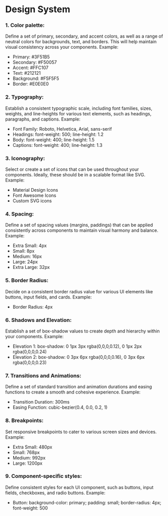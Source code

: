 # Design System

### 1. Color palette: 
Define a set of primary, secondary, and accent colors, as well as a range of neutral colors for backgrounds, text, and borders. This will help maintain visual consistency across your components.
Example:

- Primary: #3F51B5
- Secondary: #F50057
- Accent: #FFC107
- Text: #212121
- Background: #F5F5F5
- Border: #E0E0E0


### 2. Typography: 
Establish a consistent typographic scale, including font families, sizes, weights, and line-heights for various text elements, such as headings, paragraphs, and captions.
Example:

- Font Family: Roboto, Helvetica, Arial, sans-serif
- Headings: font-weight: 500; line-height: 1.2
- Body: font-weight: 400; line-height: 1.5
- Captions: font-weight: 400; line-height: 1.3


### 3. Iconography: 
Select or create a set of icons that can be used throughout your components. Ideally, these should be in a scalable format like SVG.
Example:

- Material Design Icons
- Font Awesome Icons
- Custom SVG icons


### 4. Spacing: 
Define a set of spacing values (margins, paddings) that can be applied consistently across components to maintain visual harmony and balance.
Example:

- Extra Small: 4px
- Small: 8px
- Medium: 16px
- Large: 24px
- Extra Large: 32px

### 5. Border Radius: 
Decide on a consistent border radius value for various UI elements like buttons, input fields, and cards.
Example:

- Border Radius: 4px

### 6. Shadows and Elevation: 
Establish a set of box-shadow values to create depth and hierarchy within your components.
Example:

- Elevation 1: box-shadow: 0 1px 3px rgba(0,0,0,0.12), 0 1px 2px rgba(0,0,0,0.24)
- Elevation 2: box-shadow: 0 3px 6px rgba(0,0,0,0.16), 0 3px 6px rgba(0,0,0,0.23)

### 7. Transitions and Animations: 
Define a set of standard transition and animation durations and easing functions to create a smooth and cohesive experience.
Example:

- Transition Duration: 300ms
- Easing Function: cubic-bezier(0.4, 0.0, 0.2, 1)

### 8. Breakpoints: 
Set responsive breakpoints to cater to various screen sizes and devices.
Example:

- Extra Small: 480px
- Small: 768px
- Medium: 992px
- Large: 1200px


### 9. Component-specific styles: 
Define consistent styles for each UI component, such as buttons, input fields, checkboxes, and radio buttons.
Example:

- Button: background-color: primary; padding: small; border-radius: 4px; font-weight: 500